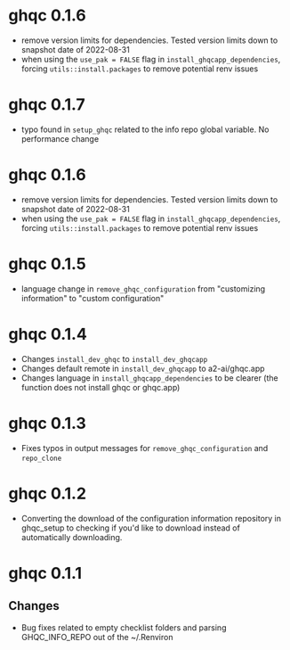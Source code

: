 # ghqc 0.1.6

- remove version limits for dependencies. Tested version limits down to snapshot date of 2022-08-31
- when using the `use_pak = FALSE` flag in `install_ghqcapp_dependencies`, forcing `utils::install.packages` to remove potential renv issues

# ghqc 0.1.7

- typo found in `setup_ghqc` related to the info repo global variable. No performance change

# ghqc 0.1.6

- remove version limits for dependencies. Tested version limits down to snapshot date of 2022-08-31
- when using the `use_pak = FALSE` flag in `install_ghqcapp_dependencies`, forcing `utils::install.packages` to remove potential renv issues

# ghqc 0.1.5

- language change in `remove_ghqc_configuration` from "customizing information" to "custom configuration"

# ghqc 0.1.4

- Changes `install_dev_ghqc` to `install_dev_ghqcapp`
- Changes default remote in `install_dev_ghqcapp` to a2-ai/ghqc.app
- Changes language in `install_ghqcapp_dependencies` to be clearer (the function does not install ghqc or ghqc.app)

# ghqc 0.1.3

- Fixes typos in output messages for `remove_ghqc_configuration` and `repo_clone`


# ghqc 0.1.2

-   Converting the download of the configuration information repository in ghqc_setup to checking if you'd like to download instead of automatically downloading.

# ghqc 0.1.1

## Changes

-   Bug fixes related to empty checklist folders and parsing GHQC_INFO_REPO out of the ~/.Renviron

